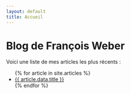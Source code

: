 ```yaml
---
layout: default
title: Accueil
---
```


# Blog de François Weber

Voici une liste de mes articles les plus récents :

<ul>
{% for article in site.articles %}
  <li>
    <a href="{{ article.url }}">{{ article.data.title }}</a>
  </li>
{% endfor %}
</ul>
